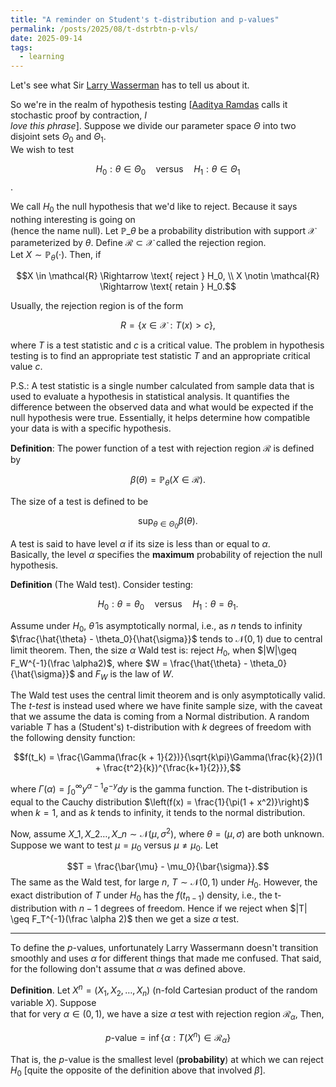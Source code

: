 ```yaml
---
title: "A reminder on Student's t-distribution and p-values"  
permalink: /posts/2025/08/t-dstrbtn-p-vls/
date: 2025-09-14  
tags:
  - learning
---
```

  
Let's see what Sir [Larry Wasserman](https://www.stat.cmu.edu/~brian/valerie/617-2022/0%20-%20books/2004%20-%20wasserman%20-%20all%20of%20statistics.pdf) has to tell us about it.  
  
So we're in the realm of hypothesis testing [[Aaditya Ramdas](https://stat.cmu.edu/~aramdas/icml25/ramdas1.pdf) calls it stochastic proof by contraction, _I  
love this phrase_]. Suppose we divide our parameter space $\Theta$ into two disjoint sets $\Theta_0$ and $\Theta_1$.  
We wish to test  
  
$$H_0: \theta \in \Theta_0 \quad\text{versus} \quad H_1: \theta \in \Theta_1$$.  
  
We call $H_0$ the null hypothesis that we'd like to reject. Because it says nothing interesting is going on   
(hence the name null). Let $\mathbb{P}\_\theta$ be a probability distribution with support $\mathcal{X}$  
parameterized by $\theta$. Define $\mathcal{R} \subset \mathcal{X}$ called the rejection region.  
Let $X \sim \mathbb{P}$<sub>$\theta$</sub>$(\cdot)$. Then, if   
  
$$X \in \mathcal{R} \Rightarrow \text{ reject } H_0, \\  
X \notin \mathcal{R} \Rightarrow \text{ retain } H_0.$$  
  
Usually, the rejection region is of the form  
  
$$R = \{x \in \mathcal{X}: T(x) > c \},$$  
  
where $T$ is a  test statistic and $c$ is a  critical value. The problem in hypothesis testing is to find an appropriate  test statistic $T$ and an appropriate critical value $c$.   
  
P.S.: A test statistic is  a single number calculated from sample data that is used to evaluate a hypothesis in statistical analysis. It quantifies the difference between the observed data and what would be expected if the null hypothesis were true. Essentially, it helps determine how compatible your data is with a specific hypothesis.  
  
__Definition__: The power function of a test with rejection region $\mathcal{R}$ is defined by  
  
$$\beta(\theta) = \mathbb{P}_\theta(X \in \mathcal{R}).$$  
  
The size of a test is defined to be   
  
$$\sup_{\theta \in \Theta_0} \beta(\theta).$$  
  
A test is said to have level $\alpha$ if its size is less than or equal to $\alpha$.  
Basically, the level $\alpha$ specifies the __maximum__ probability of rejection the null hypothesis.  

__Definition__ (The Wald test). Consider testing:

$$H_0: \theta = \theta_0 \quad \mathrm{versus} \quad H_1: \theta = \theta_1.$$

Assume under $H_0$, $\hat{\theta}$ is asymptotically normal, i.e., as $n$ tends to infinity $\frac{\hat{\theta} -  \theta_0}{\hat{\sigma}}$ tends to $\mathcal{N}(0, 1)$ due to central limit theorem. Then, the size $\alpha$ Wald test is: reject $H_0$, when $|W|\geq F_W^{-1}(\frac \alpha2)$, where $W = \frac{\hat{\theta} -  \theta_0}{\hat{\sigma}}$ and $F_W$ is the law of $W$. 


The Wald test uses the central limit theorem and is only asymptotically valid. The _t-test_ is instead used where we have finite sample size, with the caveat that we assume the data is coming from a Normal distribution. A random variable $T$ has a (Student's) t-distribution with $k$ degrees of freedom with the following density function:

$$f(t_k) = \frac{\Gamma(\frac{k + 1}{2})}{\sqrt{k\pi}\Gamma(\frac{k}{2})(1 + \frac{t^2}{k})^{\frac{k+1}{2}}},$$

where $\Gamma(\alpha) = \int_0^\infty y^{\alpha - 1}e^{-y}dy$ is the gamma function. The t-distribution is equal to the Cauchy distribution $\left(f(x) = \frac{1}{\pi(1 + x^2)}\right)$ when $k=1$, and as $k$ tends to infinity, it tends to the normal distribution. 

Now, assume $X\_1, X\_2 \dots, X\_n \sim \mathcal{N}(\mu, \sigma^2)$, where $\theta = (\mu, \sigma)$ are both unknown. Suppose we want to test $\mu = \mu_0$ versus $\mu \neq \mu_0$. Let

$$T = \frac{\bar{\mu} - \mu_0}{\bar{\sigma}}.$$
The same as the Wald test, for large $n$, $T \sim \mathcal{N}(0, 1)$ under $H_0$. However, the exact distribution of $T$ under $H_0$ has the $f(t_{n -1})$ density, i.e., the t-distribution with $n - 1$ degrees of freedom. Hence if we reject when $|T| \geq F_T^{-1}(\frac \alpha 2)$ then we get a size $\alpha$ test.

___

To define the $p$-values, unfortunately Larry Wassermann doesn't transition smoothly and uses $\alpha$ for different things that made me confused. That said, for the following don't assume that $\alpha$ was defined above.  
  
__Definition__. Let $X^n = (X_1, X_2, \dots, X_n)$ (n-fold Cartesian product of the random variable $X$). Suppose  
that for very $\alpha \in (0, 1)$,  we have a size $\alpha$ test with rejection region $\mathcal{R}_\alpha$, Then,  
  
$$p\text{-value} = \inf\{\alpha: T(X^n) \in \mathcal{R}_\alpha\} $$  
  
That is, the $p$-value is the smallest level (__probability__) at which we can reject $H_0$ [quite the opposite of the definition above that involved $\beta$].

